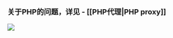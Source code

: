 ### 关于PHP的问题，详见    - [[PHP代理|PHP proxy]] 

![](https://cloud.githubusercontent.com/assets/17795455/13724049/b8c9cc64-e8b3-11e5-9221-0b855318763b.jpg)